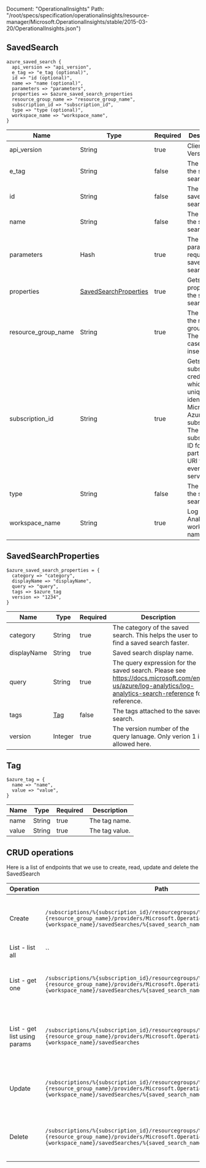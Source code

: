 Document: "OperationalInsights"
Path: "/root/specs/specification/operationalinsights/resource-manager/Microsoft.OperationalInsights/stable/2015-03-20/OperationalInsights.json")

## SavedSearch

```puppet
azure_saved_search {
  api_version => "api_version",
  e_tag => "e_tag (optional)",
  id => "id (optional)",
  name => "name (optional)",
  parameters => "parameters",
  properties => $azure_saved_search_properties
  resource_group_name => "resource_group_name",
  subscription_id => "subscription_id",
  type => "type (optional)",
  workspace_name => "workspace_name",
}
```

| Name        | Type           | Required       | Description       |
| ------------- | ------------- | ------------- | ------------- |
|api_version | String | true | Client Api Version. |
|e_tag | String | false | The etag of the saved search. |
|id | String | false | The id of the saved search. |
|name | String | false | The name of the saved search. |
|parameters | Hash | true | The parameters required to save a search. |
|properties | [SavedSearchProperties](#savedsearchproperties) | true | Gets or sets properties of the saved search. |
|resource_group_name | String | true | The name of the resource group to get. The name is case insensitive. |
|subscription_id | String | true | Gets subscription credentials which uniquely identify Microsoft Azure subscription. The subscription ID forms part of the URI for every service call. |
|type | String | false | The type of the saved search. |
|workspace_name | String | true | Log Analytics workspace name |
        
## SavedSearchProperties

```puppet
$azure_saved_search_properties = {
  category => "category",
  displayName => "displayName",
  query => "query",
  tags => $azure_tag
  version => "1234",
}
```

| Name        | Type           | Required       | Description       |
| ------------- | ------------- | ------------- | ------------- |
|category | String | true | The category of the saved search. This helps the user to find a saved search faster.  |
|displayName | String | true | Saved search display name. |
|query | String | true | The query expression for the saved search. Please see https://docs.microsoft.com/en-us/azure/log-analytics/log-analytics-search-reference for reference. |
|tags | [Tag](#tag) | false | The tags attached to the saved search. |
|version | Integer | true | The version number of the query lanuage. Only verion 1 is allowed here. |
        
## Tag

```puppet
$azure_tag = {
  name => "name",
  value => "value",
}
```

| Name        | Type           | Required       | Description       |
| ------------- | ------------- | ------------- | ------------- |
|name | String | true | The tag name. |
|value | String | true | The tag value. |



## CRUD operations

Here is a list of endpoints that we use to create, read, update and delete the SavedSearch

| Operation | Path | Verb | Description | OperationID |
| ------------- | ------------- | ------------- | ------------- | ------------- |
|Create|`/subscriptions/%{subscription_id}/resourcegroups/%{resource_group_name}/providers/Microsoft.OperationalInsights/workspaces/%{workspace_name}/savedSearches/%{saved_search_name}`|Put|Creates or updates a saved search for a given workspace.|SavedSearches_CreateOrUpdate|
|List - list all|``||||
|List - get one|`/subscriptions/%{subscription_id}/resourcegroups/%{resource_group_name}/providers/Microsoft.OperationalInsights/workspaces/%{workspace_name}/savedSearches/%{saved_search_name}`|Get|Gets the specified saved search for a given workspace.|SavedSearches_Get|
|List - get list using params|`/subscriptions/%{subscription_id}/resourcegroups/%{resource_group_name}/providers/Microsoft.OperationalInsights/workspaces/%{workspace_name}/savedSearches`|Get|Gets the saved searches for a given Log Analytics Workspace|SavedSearches_ListByWorkspace|
|Update|`/subscriptions/%{subscription_id}/resourcegroups/%{resource_group_name}/providers/Microsoft.OperationalInsights/workspaces/%{workspace_name}/savedSearches/%{saved_search_name}`|Put|Creates or updates a saved search for a given workspace.|SavedSearches_CreateOrUpdate|
|Delete|`/subscriptions/%{subscription_id}/resourcegroups/%{resource_group_name}/providers/Microsoft.OperationalInsights/workspaces/%{workspace_name}/savedSearches/%{saved_search_name}`|Delete|Deletes the specified saved search in a given workspace.|SavedSearches_Delete|